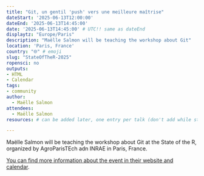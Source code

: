 ```yaml
---
title: "Git, un gentil 'push' vers une meilleure maîtrise"
dateStart: '2025-06-13T12:00:00'
dateEnd: '2025-06-13T14:45:00'
date: '2025-06-13T14:45:00' # UTC!! same as dateEnd
displaytz: "Europe/Paris"
description: "Maëlle Salmon will be teaching the workshop about Git"
location: 'Paris, France'
country: "🌐" # emoji
slug: "StateOfTheR-2025"
ropensci: no
outputs: 
- HTML
- Calendar 
tags: 
- community
author:
  - Maëlle Salmon
attendees:
  - Maëlle Salmon
resources: # can be added later, one entry per talk (don't add while still empty, add once there are resources)

---
```


Maëlle Salmon will be teaching the workshop about Git at the State of the R, organized by AgroParisTEch adn INRAE in Paris, France.
 
[You can find more information about the event in their website and calendar](https://stateofther.netlify.app/#upcoming_workshops).
